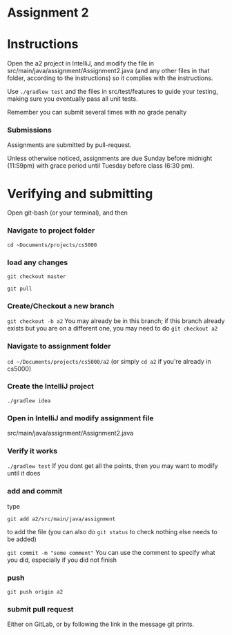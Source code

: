 Assignment 2
===

# Instructions

Open the a2 project in IntelliJ, and modify the file in src/main/java/assignment/Assignment2.java (and any other files in that folder, according to the instructions) so it complies with the instructions. 

Use `./gradlew test` and the files in src/test/features to guide your testing, making sure you eventually pass all unit tests.

Remember you can submit several times with no grade penalty
### Submissions
Assignments are submitted by pull-request.

Unless otherwise noticed, assignments are due Sunday before midnight (11:59pm) with grace period until Tuesday before class (6:30 pm).

# Verifying and submitting
Open git-bash (or your terminal), and then

### Navigate to project folder
```cd ~Documents/projects/cs5000```

### load any changes
```git checkout master```

```git pull```

### Create/Checkout a new branch
```git checkout -b a2``` 
You may already be in this branch; if this branch already exists but you are on a different one, you may need to do ```git checkout a2```

### Navigate to assignment folder
```cd ~/Documents/projects/cs5000/a2```   (or simply ```cd a2``` if you're already in cs5000)

### Create the IntelliJ project
```./gradlew idea```

### Open in IntelliJ and modify assignment file
 src/main/java/assignment/Assignment2.java

### Verify it works
```./gradlew test```
If you dont get all the points, then you may want to modify until it does


### add and commit
type

```git add a2/src/main/java/assignment```

to add the file (you can also do ```git status``` to check nothing else needs to be added) 

```git commit -m "some comment"```
You can use the comment to specify what you did, especially if you did not finish

### push
```git push origin a2```

### submit pull request
Either on GitLab, or by following the link in the message git prints.

